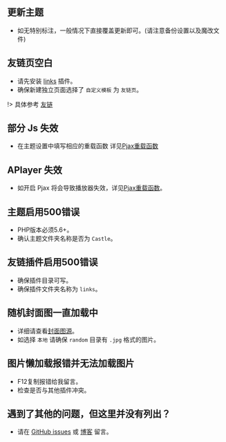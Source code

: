 ## 更新主题
- 如无特别标注，一般情况下直接覆盖更新即可。(请注意备份设置以及魔改文件)

## 友链页空白
- 请先安装 [links](http://www.imhan.com/archives/typecho_links_20141214/) 插件。
- 确保新建独立页面选择了 `自定义模板` 为 `友链页`。

!> 具体参考 [友链](page-links)

## 部分 Js 失效
- 在主题设置中填写相应的重载函数 详见[Pjax重载函数](pjax-reload)

## APlayer 失效
- 如开启 Pjax 将会导致播放器失效，详见[Pjax重载函数](pjax-reload)。

## 主题启用500错误
- PHP版本必须5.6+。
- 确认主题文件夹名称是否为 `Castle`。

## 友链插件启用500错误
- 确保插件目录可写。
- 确保插件文件夹名称为 `links`。

## 随机封面图一直加载中
- 详细请查看[封面图源](rand-cover)。
- 如选择 `本地` 请确保 `random` 目录有 `.jpg` 格式的图片。

## 图片懒加载报错并无法加载图片
- F12复制报错给我留言。
- 检查是否与其他插件冲突。

## 遇到了其他的问题，但这里并没有列出？
- 请在 [GitHub issues](https://github.com/ohmyga233/castle-Typecho-Theme/issues) 或 [博客](https://ohmyga.cn/p/61.html) 留言。